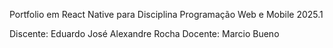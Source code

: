 Portfolio em React Native para Disciplina Programação Web e Mobile 2025.1

Discente: Eduardo José Alexandre Rocha
Docente: Marcio Bueno
